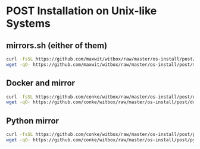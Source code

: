 # POST Installation on Unix-like Systems

## mirrors.sh (either of them)
```bash
curl -fsSL https://github.com/maxwit/witbox/raw/master/os-install/post/mirror.sh | bash
wget -qO- https://github.com/maxwit/witbox/raw/master/os-install/post/mirror.sh | bash
```

## Docker and mirror

```bash
curl -fsSL https://github.com/conke/witbox/raw/master/os-install/post/docker.sh | bash
wget -qO- https://github.com/conke/witbox/raw/master/os-install/post/docker.sh | bash
```

## Python mirror
```bash
curl -fsSL https://github.com/conke/witbox/raw/master/os-install/post/python.sh | bash
wget -qO- https://github.com/conke/witbox/raw/master/os-install/post/python.sh | bash
```
